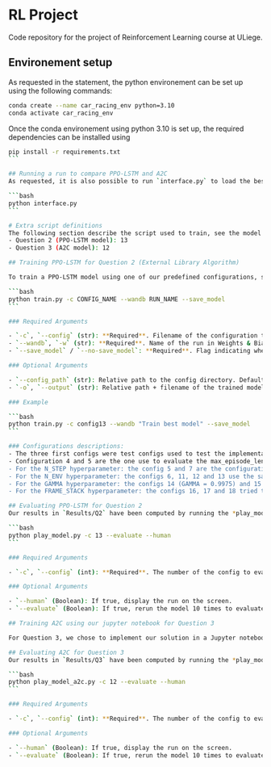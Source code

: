 # RL Project
Code repository for the project of Reinforcement Learning course at ULiege.

## Environement setup
As requested in the statement, the python environement can be set up using the following commands:
```bash
conda create --name car_racing_env python=3.10
conda activate car_racing_env
```
Once the conda environement using python 3.10 is set up, the required dependencies can be installed using
````bash
pip install -r requirements.txt
```

## Running a run to compare PPO-LSTM and A2C
As requested, it is also possible to run `interface.py` to load the best model from Question 2 and evaluate its performance on a single track. Then, the best model from Question 3 is run on the same track. This directly compares the two best models from the two questions on the same track. Simply run the following command in the terminal:

```bash
python interface.py
```

# Extra script definitions
The following section describe the script used to train, see the model in action and evaluate the trained models. All trained models are available on the [github](https://github.com/Florent-Hervers/RL-project). To not overload the submission archive only the best models were provided: the config number that yield those models are:
- Question 2 (PPO-LSTM model): 13
- Question 3 (A2C model): 12

## Training PPO-LSTM for Question 2 (External Library Algorithm)

To train a PPO-LSTM model using one of our predefined configurations, simply run the following command in a terminal:

```bash
python train.py -c CONFIG_NAME --wandb RUN_NAME --save_model
```

### Required Arguments

- `-c`, `--config` (str): **Required**. Filename of the configuration to use (**without** the `.yaml` extension).
- `--wandb`, `-w` (str): **Required**. Name of the run in Weights & Biases (wandb).
- `--save_model` / `--no-save_model`: **Required**. Flag indicating whether to save the model. Use `--no-save_model` to disable saving.

### Optional Arguments

- `--config_path` (str): Relative path to the config directory. Default is `configs/Q2`.
- `-o`, `--output` (str): Relative path + filename of the trained model. Default is `trained_models/q2_final`.

### Example

```bash
python train.py -c config13 --wandb "Train best model" --save_model
```

### Configurations descriptions:
- The three first configs were test configs used to test the implementation and learn how the model behave due to changes in hyperparameters.
- Configuration 4 and 5 are the one use to evaluate the max_episode_length hyperparameter value impact. Configuration 4 use 3000 steps while configuration 5 use 12000 steps. To make the comparaison fair, all other hyperparameters weren't changed.
- For the N_STEP hyperparameter: the config 5 and 7 are the configuration with a N_STEP of 258 and the config 12 and 13 are the one with the same hyperparameters execpt the N_STEP set to 2048. Config 8 and 9 also illustrate the difference in N_STEP but as both models are very bad, there is nothing to conclude as the models are very very bad.
- For the N_ENV hyperparameter: the configs 6, 11, 12 and 13 use the same set of hyperparmeters but with a N_ENVS set respectively to 1, 4, 8 and 12.
- For the GAMMA hyperparameter: the configs 14 (GAMMA = 0.9975) and 15 (GAMMA = 0.98) tried to modify the model based on the configuration 13.
- For the FRAME_STACK hyperparameter: the configs 16, 17 and 18 tried to add more FRAME_STACK using the same hyperparameters than for config 13. Config 8 also tried to add frame stacks from config 6 but as the model resulting from config 8 is garbage, we can't deduce anything from it.

## Evaluating PPO-LSTM for Question 2
Our results in `Results/Q2` have been computed by running the *play_model.py* file. We decided to run the model on 10 different tracks to correctly assess its global performance. Simply run the following command in the terminal:

```bash
python play_model.py -c 13 --evaluate --human
```

### Required Arguments

- `-c`, `--config` (int): **Required**. The number of the config to evaluate (should be between 1 and 18). If the config 13 was selectet, the model should be in the `trained_models/Q2/q2_config13.zip` file.

### Optional Arguments

- `--human` (Boolean): If true, display the run on the screen.
- `--evaluate` (Boolean): If true, rerun the model 10 times to evaluate the model performances. The summary of the results on the evaluations tracks for every configuration can be found in the folder `Results/Q2`. Use `--no-evaluate` to run the model on a single random map.

## Training A2C using our jupyter notebook for Question 3

For Question 3, we chose to implement our solution in a Jupyter notebook. To re-run the experiment, simply navigate to the dedicated cell containing the hyperparameters and modify them accordingly. The parameters used for every models are described in the `configs/Q3` folder.

## Evaluating A2C for Question 3
Our results in `Results/Q3` have been computed by running the *play_model_a2c.py* file. We decided to run the model on 10 different tracks to correctly assess its global performance. Simply run the following command in the terminal:

```bash
python play_model_a2c.py -c 12 --evaluate --human
```

### Required Arguments

- `-c`, `--config` (int): **Required**. The number of the config to evaluate (should be between 1 and 14). If the config 12 was selectet, the model should be in the `trained_models/Q2/a2c_config12.pt` file.

### Optional Arguments

- `--human` (Boolean): If true, display the run on the screen.
- `--evaluate` (Boolean): If true, rerun the model 10 times to evaluate the model performances. The summary of the results on the evaluations tracks for every configuration can be found in the folder `Results/Q2`. Use `--no-evaluate` to run the model on a single random map